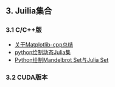 
## 3. Juilia集合
### 3.1 C/C++版
- [关于Matplotlib-cpp总结](https://zhuanlan.zhihu.com/p/496383666)
- [python绘制动态Julia集](https://blog.csdn.net/m0_37816922/article/details/121880410)
- [Python绘制Mandelbrot Set与Julia Set](https://zhuanlan.zhihu.com/p/32788146)
### 3.2 CUDA版本
